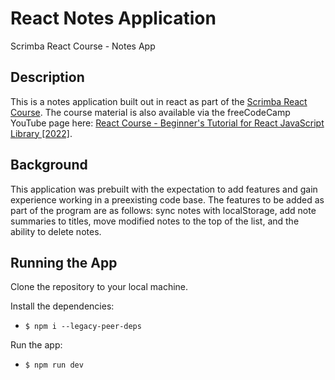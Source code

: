 # React Notes Application

Scrimba React Course - Notes App

## Description

This is a notes application built out in react as part of the [Scrimba React Course](https://scrimba.com/learn/learnreact).  The course material is also available via the freeCodeCamp YouTube page here: [React Course - Beginner's Tutorial for React JavaScript Library [2022]](https://youtu.be/bMknfKXIFA8).

## Background

This application was prebuilt with the expectation to add features and gain experience working in a preexisting code base. The features to be added as part of the program are as follows: sync notes with localStorage, add note summaries to titles, move modified notes to the top of the list, and the ability to delete notes.

## Running the App

Clone the repository to your local machine.

Install the dependencies:  
  * ```$ npm i --legacy-peer-deps```

Run the app:  
  * ```$ npm run dev```